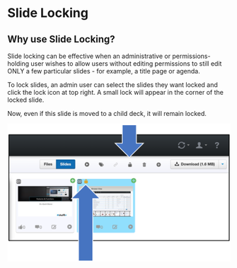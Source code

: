 # Slide Locking

## Why use Slide Locking? 

Slide locking can be effective when an administrative or permissions-holding user wishes to allow users without editing permissions to still edit ONLY a few particular slides - for example, a title page or agenda.

To lock slides, an admin user can select the slides they want locked and click the lock icon at top right. A small lock will appear in the corner of the locked slide. 

Now, even if this slide is moved to a child deck, it will remain locked. 

![Locking slides](img/presentations-slide-locking.png)

